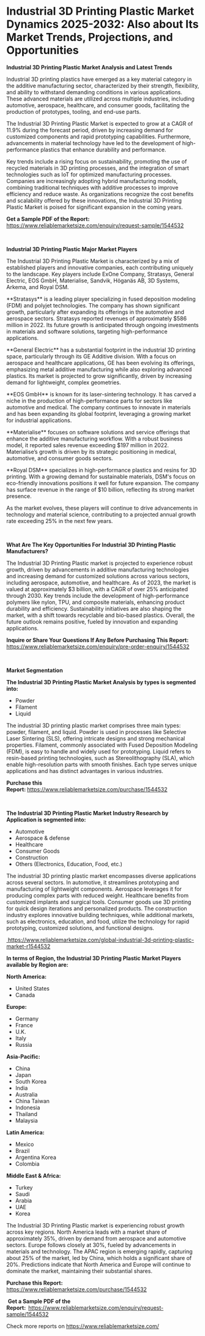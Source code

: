 <p><h1>Industrial 3D Printing Plastic Market Dynamics 2025-2032: Also about Its Market Trends, Projections, and Opportunities</h1></p><p><strong>Industrial 3D Printing Plastic Market Analysis and Latest Trends</strong></p>
<p><p>Industrial 3D printing plastics have emerged as a key material category in the additive manufacturing sector, characterized by their strength, flexibility, and ability to withstand demanding conditions in various applications. These advanced materials are utilized across multiple industries, including automotive, aerospace, healthcare, and consumer goods, facilitating the production of prototypes, tooling, and end-use parts. </p><p>The Industrial 3D Printing Plastic Market is expected to grow at a CAGR of 11.9% during the forecast period, driven by increasing demand for customized components and rapid prototyping capabilities. Furthermore, advancements in material technology have led to the development of high-performance plastics that enhance durability and performance. </p><p>Key trends include a rising focus on sustainability, promoting the use of recycled materials in 3D printing processes, and the integration of smart technologies such as IoT for optimized manufacturing processes. Companies are increasingly adopting hybrid manufacturing models, combining traditional techniques with additive processes to improve efficiency and reduce waste. As organizations recognize the cost benefits and scalability offered by these innovations, the Industrial 3D Printing Plastic Market is poised for significant expansion in the coming years.</p></p>
<p><strong>Get a Sample PDF of the Report:&nbsp;</strong> <a href="https://www.reliablemarketsize.com/enquiry/request-sample/1544532?utm_campaign=2115&utm_medium=2&utm_source=Github&utm_content=ia&utm_term=01022025&utm_id=industrial-3d-printing-plastic">https://www.reliablemarketsize.com/enquiry/request-sample/1544532</a></p>
<p>&nbsp;</p>
<p><strong>Industrial 3D Printing Plastic Major Market Players</strong></p>
<p><p>The Industrial 3D Printing Plastic Market is characterized by a mix of established players and innovative companies, each contributing uniquely to the landscape. Key players include ExOne Company, Stratasys, General Electric, EOS GmbH, Materialise, Sandvik, Höganäs AB, 3D Systems, Arkema, and Royal DSM.</p><p>**Stratasys** is a leading player specializing in fused deposition modeling (FDM) and polyjet technologies. The company has shown significant growth, particularly after expanding its offerings in the automotive and aerospace sectors. Stratasys reported revenues of approximately $586 million in 2022. Its future growth is anticipated through ongoing investments in materials and software solutions, targeting high-performance applications.</p><p>**General Electric** has a substantial footprint in the industrial 3D printing space, particularly through its GE Additive division. With a focus on aerospace and healthcare applications, GE has been evolving its offerings, emphasizing metal additive manufacturing while also exploring advanced plastics. Its market is projected to grow significantly, driven by increasing demand for lightweight, complex geometries.</p><p>**EOS GmbH** is known for its laser-sintering technology. It has carved a niche in the production of high-performance parts for sectors like automotive and medical. The company continues to innovate in materials and has been expanding its global footprint, leveraging a growing market for industrial applications.</p><p>**Materialise** focuses on software solutions and service offerings that enhance the additive manufacturing workflow. With a robust business model, it reported sales revenue exceeding $197 million in 2022. Materialise’s growth is driven by its strategic positioning in medical, automotive, and consumer goods sectors.</p><p>**Royal DSM** specializes in high-performance plastics and resins for 3D printing. With a growing demand for sustainable materials, DSM's focus on eco-friendly innovations positions it well for future expansion. The company has surface revenue in the range of $10 billion, reflecting its strong market presence. </p><p>As the market evolves, these players will continue to drive advancements in technology and material science, contributing to a projected annual growth rate exceeding 25% in the next few years.</p></p>
<p>&nbsp;</p>
<p><strong>What Are The Key Opportunities For Industrial 3D Printing Plastic Manufacturers?</strong></p>
<p><p>The Industrial 3D Printing Plastic market is projected to experience robust growth, driven by advancements in additive manufacturing technologies and increasing demand for customized solutions across various sectors, including aerospace, automotive, and healthcare. As of 2023, the market is valued at approximately $3 billion, with a CAGR of over 25% anticipated through 2030. Key trends include the development of high-performance polymers like nylon, TPU, and composite materials, enhancing product durability and efficiency. Sustainability initiatives are also shaping the market, with a shift towards recyclable and bio-based plastics. Overall, the future outlook remains positive, fueled by innovation and expanding applications.</p></p>
<p><strong>Inquire or Share Your Questions If Any Before Purchasing This Report:</strong> <a href="https://www.reliablemarketsize.com/enquiry/pre-order-enquiry/1544532?utm_campaign=2115&utm_medium=2&utm_source=Github&utm_content=ia&utm_term=01022025&utm_id=industrial-3d-printing-plastic">https://www.reliablemarketsize.com/enquiry/pre-order-enquiry/1544532</a></p>
<p>&nbsp;</p>
<p><strong>Market Segmentation</strong></p>
<p><strong>The Industrial 3D Printing Plastic Market Analysis by types is segmented into:</strong></p>
<p><ul><li>Powder</li><li>Filament</li><li>Liquid</li></ul></p>
<p><p>The industrial 3D printing plastic market comprises three main types: powder, filament, and liquid. Powder is used in processes like Selective Laser Sintering (SLS), offering intricate designs and strong mechanical properties. Filament, commonly associated with Fused Deposition Modeling (FDM), is easy to handle and widely used for prototyping. Liquid refers to resin-based printing technologies, such as Stereolithography (SLA), which enable high-resolution parts with smooth finishes. Each type serves unique applications and has distinct advantages in various industries.</p></p>
<p><strong>Purchase this Report:&nbsp;</strong><a href="https://www.reliablemarketsize.com/purchase/1544532?utm_campaign=2115&utm_medium=2&utm_source=Github&utm_content=ia&utm_term=01022025&utm_id=industrial-3d-printing-plastic">https://www.reliablemarketsize.com/purchase/1544532</a></p>
<p>&nbsp;</p>
<p><strong>The Industrial 3D Printing Plastic Market Industry Research by Application is segmented into:</strong></p>
<p><ul><li>Automotive</li><li>Aerospace & defense</li><li>Healthcare</li><li>Consumer Goods</li><li>Construction</li><li>Others (Electronics, Education, Food, etc.)</li></ul></p>
<p><p>The industrial 3D printing plastic market encompasses diverse applications across several sectors. In automotive, it streamlines prototyping and manufacturing of lightweight components. Aerospace leverages it for producing complex parts with reduced weight. Healthcare benefits from customized implants and surgical tools. Consumer goods use 3D printing for quick design iterations and personalized products. The construction industry explores innovative building techniques, while additional markets, such as electronics, education, and food, utilize the technology for rapid prototyping, customized solutions, and functional designs.</p></p>
<p><a href="https://www.reliablemarketsize.com/global-industrial-3d-printing-plastic-market-r1544532?utm_campaign=2115&utm_medium=2&utm_source=Github&utm_content=ia&utm_term=01022025&utm_id=industrial-3d-printing-plastic">&nbsp;https://www.reliablemarketsize.com/global-industrial-3d-printing-plastic-market-r1544532</a></p>
<p><strong>In terms of Region, the Industrial 3D Printing Plastic Market Players available by Region are:</strong></p>
<p>
    <p> <strong> North America: </strong>
        <ul>
            <li>United States</li>
            <li>Canada</li>
        </ul>
        </p> 
    <p> <strong> Europe: </strong>
        <ul>
            <li>Germany</li>
            <li>France</li>
            <li>U.K.</li>
            <li>Italy</li>
            <li>Russia</li>
        </ul>
        </p> 
    <p> <strong> Asia-Pacific: </strong>
        <ul>
            <li>China</li>
            <li>Japan</li>
            <li>South Korea</li>
            <li>India</li>
            <li>Australia</li>
            <li>China Taiwan</li>
            <li>Indonesia</li>
            <li>Thailand</li>
            <li>Malaysia</li>
        </ul>
        </p> 
    <p> <strong> Latin America: </strong>
        <ul>
            <li>Mexico</li>
            <li>Brazil</li>
            <li>Argentina Korea</li>
            <li>Colombia</li>
        </ul>
        </p> 
    <p> <strong> Middle East & Africa: </strong>
        <ul>
            <li>Turkey</li>
            <li>Saudi</li>
            <li>Arabia</li>
            <li>UAE</li>
            <li>Korea</li>
        </ul>
    </p>
    </p>
<p><p>The Industrial 3D Printing Plastic market is experiencing robust growth across key regions. North America leads with a market share of approximately 35%, driven by demand from aerospace and automotive sectors. Europe follows closely at 30%, fueled by advancements in materials and technology. The APAC region is emerging rapidly, capturing about 25% of the market, led by China, which holds a significant share of 20%. Predictions indicate that North America and Europe will continue to dominate the market, maintaining their substantial shares.</p></p>
<p><strong>Purchase this Report: </strong><a href="https://www.reliablemarketsize.com/purchase/1544532?utm_campaign=2115&utm_medium=2&utm_source=Github&utm_content=ia&utm_term=01022025&utm_id=industrial-3d-printing-plastic">https://www.reliablemarketsize.com/purchase/1544532</a></p>
<p>&nbsp;<strong>Get a Sample PDF of the Report:&nbsp;&nbsp;</strong><a href="https://www.reliablemarketsize.com/enquiry/request-sample/1544532?utm_campaign=2115&utm_medium=2&utm_source=Github&utm_content=ia&utm_term=01022025&utm_id=industrial-3d-printing-plastic">https://www.reliablemarketsize.com/enquiry/request-sample/1544532</a></p>
<p><strong></strong></p>
<p>Check more reports on <a href="https://www.reliablemarketsize.com/?utm_campaign=2115&utm_medium=2&utm_source=Github&utm_content=ia&utm_term=01022025&utm_id=industrial-3d-printing-plastic">https://www.reliablemarketsize.com/</a></p>